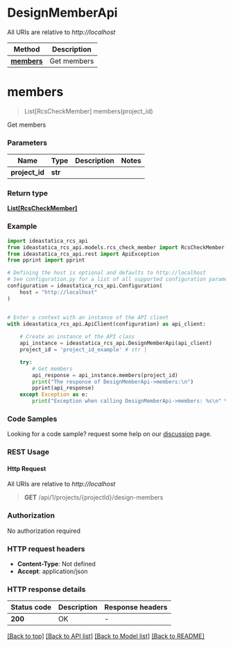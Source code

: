 # DesignMemberApi

All URIs are relative to *http://localhost*

Method | Description
------------- | -------------
[**members**](DesignMemberApi.md#members) | Get members


<a id="members"></a>
# **members**
> List[RcsCheckMember] members(project_id)

Get members

### Parameters


Name | Type | Description  | Notes
------------- | ------------- | ------------- | -------------
 **project_id** | **str**|  | 

### Return type

[**List[RcsCheckMember]**](RcsCheckMember.md)

### Example


```python
import ideastatica_rcs_api
from ideastatica_rcs_api.models.rcs_check_member import RcsCheckMember
from ideastatica_rcs_api.rest import ApiException
from pprint import pprint

# Defining the host is optional and defaults to http://localhost
# See configuration.py for a list of all supported configuration parameters.
configuration = ideastatica_rcs_api.Configuration(
    host = "http://localhost"
)


# Enter a context with an instance of the API client
with ideastatica_rcs_api.ApiClient(configuration) as api_client:
    
    # Create an instance of the API class
    api_instance = ideastatica_rcs_api.DesignMemberApi(api_client)
    project_id = 'project_id_example' # str | 

    try:
        # Get members
        api_response = api_instance.members(project_id)
        print("The response of DesignMemberApi->members:\n")
        pprint(api_response)
    except Exception as e:
        print("Exception when calling DesignMemberApi->members: %s\n" % e)
```



### Code Samples

Looking for a code sample? request some help on our [discussion](https://github.com/idea-statica/ideastatica-public/discussions) page. 

### REST Usage

#### Http Request

All URIs are relative to *http://localhost*

> **GET** /api/1/projects/{projectId}/design-members 

### Authorization

No authorization required

### HTTP request headers

 - **Content-Type**: Not defined
 - **Accept**: application/json

### HTTP response details

| Status code | Description | Response headers |
|-------------|-------------|------------------|
**200** | OK |  -  |

[[Back to top]](#) [[Back to API list]](../README.md#documentation-for-api-endpoints) [[Back to Model list]](../README.md#documentation-for-models) [[Back to README]](../README.md)

